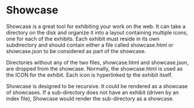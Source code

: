 Showcase
========

Showcase is a great tool for exhibiting your work on the web.  It can take a directory on the disk
and organize it into a layout containing multiple icons, one for each of the exhibits.  Each 
exhibit must reside in its own subdirectory and should contain either a file called showcase.html
or showcase.json to be considered as part of the showcase.

Directories without any of the two files, showcase.html and showcase.json, are dropped from the 
showcase. Normally, the showcase.html is used as the ICON for the exhibit. Each icon is hyperlinked tp the 
exhibit itself. 

Showcase is designed to be recursive.  It could be rendered as a showcase of showcases.  If a
sub-directory does not have an exhibit (driven by an index file), Showcase would render the 
sub-directory as a showcase.

